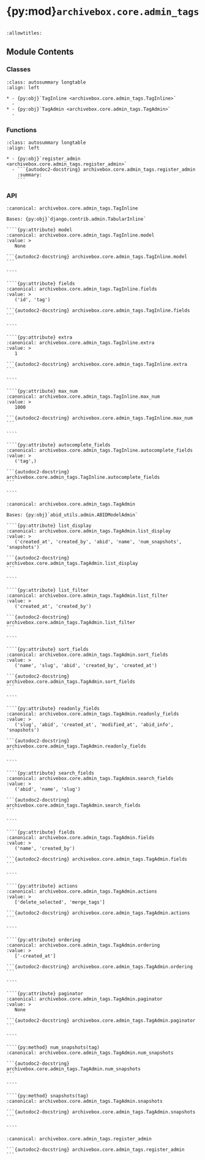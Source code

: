 # {py:mod}`archivebox.core.admin_tags`

```{py:module} archivebox.core.admin_tags
```

```{autodoc2-docstring} archivebox.core.admin_tags
:allowtitles:
```

## Module Contents

### Classes

````{list-table}
:class: autosummary longtable
:align: left

* - {py:obj}`TagInline <archivebox.core.admin_tags.TagInline>`
  -
* - {py:obj}`TagAdmin <archivebox.core.admin_tags.TagAdmin>`
  -
````

### Functions

````{list-table}
:class: autosummary longtable
:align: left

* - {py:obj}`register_admin <archivebox.core.admin_tags.register_admin>`
  - ```{autodoc2-docstring} archivebox.core.admin_tags.register_admin
    :summary:
    ```
````

### API

`````{py:class} TagInline(parent_model, admin_site)
:canonical: archivebox.core.admin_tags.TagInline

Bases: {py:obj}`django.contrib.admin.TabularInline`

````{py:attribute} model
:canonical: archivebox.core.admin_tags.TagInline.model
:value: >
   None

```{autodoc2-docstring} archivebox.core.admin_tags.TagInline.model
```

````

````{py:attribute} fields
:canonical: archivebox.core.admin_tags.TagInline.fields
:value: >
   ('id', 'tag')

```{autodoc2-docstring} archivebox.core.admin_tags.TagInline.fields
```

````

````{py:attribute} extra
:canonical: archivebox.core.admin_tags.TagInline.extra
:value: >
   1

```{autodoc2-docstring} archivebox.core.admin_tags.TagInline.extra
```

````

````{py:attribute} max_num
:canonical: archivebox.core.admin_tags.TagInline.max_num
:value: >
   1000

```{autodoc2-docstring} archivebox.core.admin_tags.TagInline.max_num
```

````

````{py:attribute} autocomplete_fields
:canonical: archivebox.core.admin_tags.TagInline.autocomplete_fields
:value: >
   ('tag',)

```{autodoc2-docstring} archivebox.core.admin_tags.TagInline.autocomplete_fields
```

````

`````

`````{py:class} TagAdmin(model, admin_site)
:canonical: archivebox.core.admin_tags.TagAdmin

Bases: {py:obj}`abid_utils.admin.ABIDModelAdmin`

````{py:attribute} list_display
:canonical: archivebox.core.admin_tags.TagAdmin.list_display
:value: >
   ('created_at', 'created_by', 'abid', 'name', 'num_snapshots', 'snapshots')

```{autodoc2-docstring} archivebox.core.admin_tags.TagAdmin.list_display
```

````

````{py:attribute} list_filter
:canonical: archivebox.core.admin_tags.TagAdmin.list_filter
:value: >
   ('created_at', 'created_by')

```{autodoc2-docstring} archivebox.core.admin_tags.TagAdmin.list_filter
```

````

````{py:attribute} sort_fields
:canonical: archivebox.core.admin_tags.TagAdmin.sort_fields
:value: >
   ('name', 'slug', 'abid', 'created_by', 'created_at')

```{autodoc2-docstring} archivebox.core.admin_tags.TagAdmin.sort_fields
```

````

````{py:attribute} readonly_fields
:canonical: archivebox.core.admin_tags.TagAdmin.readonly_fields
:value: >
   ('slug', 'abid', 'created_at', 'modified_at', 'abid_info', 'snapshots')

```{autodoc2-docstring} archivebox.core.admin_tags.TagAdmin.readonly_fields
```

````

````{py:attribute} search_fields
:canonical: archivebox.core.admin_tags.TagAdmin.search_fields
:value: >
   ('abid', 'name', 'slug')

```{autodoc2-docstring} archivebox.core.admin_tags.TagAdmin.search_fields
```

````

````{py:attribute} fields
:canonical: archivebox.core.admin_tags.TagAdmin.fields
:value: >
   ('name', 'created_by')

```{autodoc2-docstring} archivebox.core.admin_tags.TagAdmin.fields
```

````

````{py:attribute} actions
:canonical: archivebox.core.admin_tags.TagAdmin.actions
:value: >
   ['delete_selected', 'merge_tags']

```{autodoc2-docstring} archivebox.core.admin_tags.TagAdmin.actions
```

````

````{py:attribute} ordering
:canonical: archivebox.core.admin_tags.TagAdmin.ordering
:value: >
   ['-created_at']

```{autodoc2-docstring} archivebox.core.admin_tags.TagAdmin.ordering
```

````

````{py:attribute} paginator
:canonical: archivebox.core.admin_tags.TagAdmin.paginator
:value: >
   None

```{autodoc2-docstring} archivebox.core.admin_tags.TagAdmin.paginator
```

````

````{py:method} num_snapshots(tag)
:canonical: archivebox.core.admin_tags.TagAdmin.num_snapshots

```{autodoc2-docstring} archivebox.core.admin_tags.TagAdmin.num_snapshots
```

````

````{py:method} snapshots(tag)
:canonical: archivebox.core.admin_tags.TagAdmin.snapshots

```{autodoc2-docstring} archivebox.core.admin_tags.TagAdmin.snapshots
```

````

`````

````{py:function} register_admin(admin_site)
:canonical: archivebox.core.admin_tags.register_admin

```{autodoc2-docstring} archivebox.core.admin_tags.register_admin
```
````

